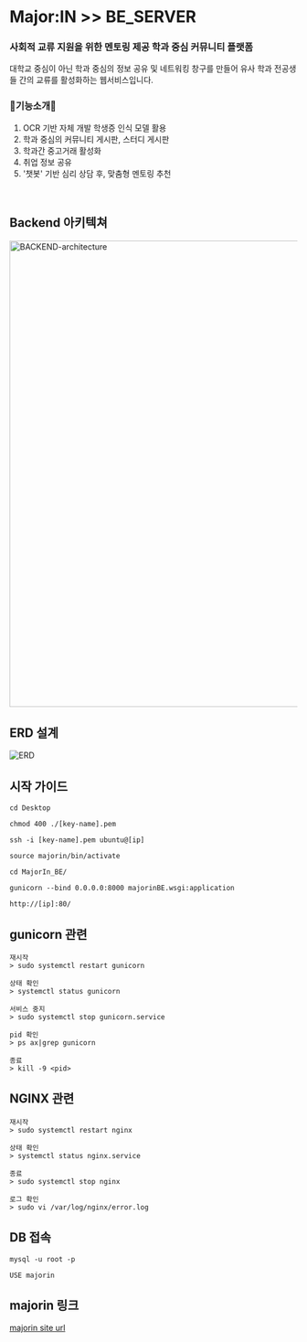 # Major:IN >> BE_SERVER
### 사회적 교류 지원을 위한 멘토링 제공 학과 중심 커뮤니티 플랫폼
대학교 중심이 아닌 학과 중심의 정보 공유 및 네트워킹 창구를 만들어 유사 학과 전공생들 간의 교류를 활성화하는 웹서비스입니다.

### 👾기능소개👾
1. OCR 기반 자체 개발 학생증 인식 모델 활용
2. 학과 중심의 커뮤니티 게시판, 스터디 게시판
3. 학과간 중고거래 활성화
4. 취업 정보 공유
5. '챗봇' 기반 심리 상담 후, 맞춤형 멘토링 추천
   
<br>

## Backend 아키텍쳐

<img width="816" alt="BACKEND-architecture" src="https://github.com/user-attachments/assets/ccb94fc4-5f64-4422-ab38-acc594060fb4">

## ERD 설계

![ERD](https://github.com/user-attachments/assets/fed349dd-2530-4c4d-8d61-d3ba94020695)

## 시작 가이드
```
cd Desktop

chmod 400 ./[key-name].pem

ssh -i [key-name].pem ubuntu@[ip]

source majorin/bin/activate

cd MajorIn_BE/

gunicorn --bind 0.0.0.0:8000 majorinBE.wsgi:application

http://[ip]:80/

```

## gunicorn 관련
```
재시작
> sudo systemctl restart gunicorn

상태 확인
> systemctl status gunicorn

서비스 중지
> sudo systemctl stop gunicorn.service

pid 확인
> ps ax|grep gunicorn

종료
> kill -9 <pid>

```

## NGINX 관련
```
재시작
> sudo systemctl restart nginx

상태 확인
> systemctl status nginx.service

종료
> sudo systemctl stop nginx

로그 확인
> sudo vi /var/log/nginx/error.log

```

## DB 접속
```
mysql -u root -p 

USE majorin
```

## majorin 링크

[majorin site url](http://majorin.s3-website-ap-southeast-2.amazonaws.com/)
